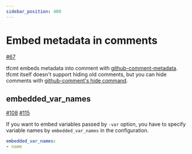 ```yaml
---
sidebar_position: 400
---
```


# Embed metadata in comments

[#67](https://github.com/suzuki-shunsuke/tfcmt/pull/67)

tfcmt embeds metadata into comment with [github-comment-metadata](https://github.com/suzuki-shunsuke/github-comment-metadata).
tfcmt itself doesn't support hiding old comments, but you can hide comments with [github-comment's hide command](https://github.com/suzuki-shunsuke/github-comment#hide).

## embedded_var_names

[#108](https://github.com/suzuki-shunsuke/tfcmt/issues/108) [#115](https://github.com/suzuki-shunsuke/tfcmt/pull/115)

If you want to embed variables passed by `-var` option, you have to specify variable names by `embedded_var_names` in the configuration.

```yaml
embedded_var_names:
- name
```

